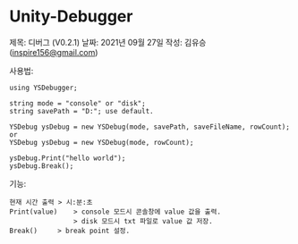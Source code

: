 # Unity-Debugger

 제목: 디버그 (V0.2.1)
 날짜: 2021년 09월 27일
 작성: 김유승 (inspire156@gmail.com)
 
 사용법:
 
	using YSDebugger;
 
    string mode = "console" or "disk";
    string savePath = "D:"; use default.
    
    YSDebug ysDebug = new YSDebug(mode, savePath, saveFileName, rowCount);
    or
    YSDebug ysDebug = new YSDebug(mode, rowCount);
    
    ysDebug.Print("hello world");
    ysDebug.Break();
    
 기능: 
 
    현재 시간 출력 > 시:분:초
    Print(value)    > console 모드시 콘솔창에 value 값을 출력.
                    > disk 모드시 txt 파일로 value 값 저장.
    Break()     > break point 설정.
